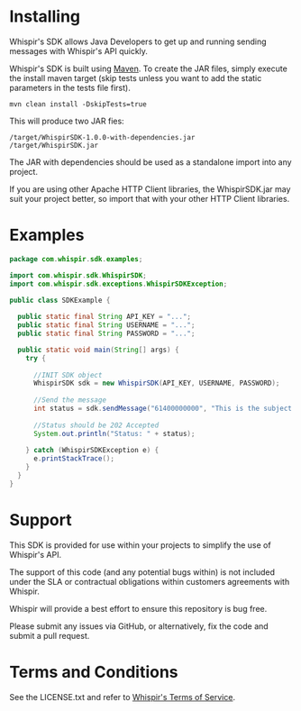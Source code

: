 # Installing

Whispir's SDK allows Java Developers to get up and running sending messages with Whispir's API quickly.

Whispir's SDK is built using [Maven](http://maven.apache.org/).  To create the JAR files, simply execute the install maven target (skip tests unless you want to add the static parameters in the tests file first).

```shell
mvn clean install -DskipTests=true
```

This will produce two JAR fies:

```shell
/target/WhispirSDK-1.0.0-with-dependencies.jar
/target/WhispirSDK.jar
```

The JAR with dependencies should be used as a standalone import into any project.

If you are using other Apache HTTP Client libraries, the WhispirSDK.jar may suit your project better, so import that with your other HTTP Client libraries.

# Examples

```java
package com.whispir.sdk.examples;

import com.whispir.sdk.WhispirSDK;
import com.whispir.sdk.exceptions.WhispirSDKException;

public class SDKExample {
  
  public static final String API_KEY = "...";
  public static final String USERNAME = "...";
  public static final String PASSWORD = "...";

  public static void main(String[] args) {
    try {
      
      //INIT SDK object
      WhispirSDK sdk = new WhispirSDK(API_KEY, USERNAME, PASSWORD);
      
      //Send the message
      int status = sdk.sendMessage("61400000000", "This is the subject of my SMS", "This is the content of my SMS");
      
      //Status should be 202 Accepted
      System.out.println("Status: " + status);
      
    } catch (WhispirSDKException e) {
      e.printStackTrace();
    }
  }
}
```

# Support

This SDK is provided for use within your projects to simplify the use of Whispir's API. 

The support of this code (and any potential bugs within) is not included under the SLA or contractual obligations within customers agreements with Whispir.

Whispir will provide a best effort to ensure this repository is bug free.

Please submit any issues via GitHub, or alternatively, fix the code and submit a pull request.

# Terms and Conditions

See the LICENSE.txt and refer to [Whispir's Terms of Service](http://whispir.com/terms-of-service).


